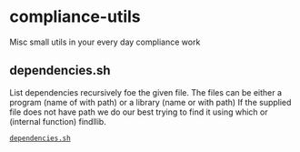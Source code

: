 # compliance-utils

Misc small utils in your every day compliance work

## dependencies.sh

List dependencies recursively foe the given file. The files can be
either a program (name of with path) or a library (name or with path)
If the supplied file does not have path we do our best trying to find
it using which or (internal function) findllib.

[```dependencies.sh``` ](bin/dependencies.md)

